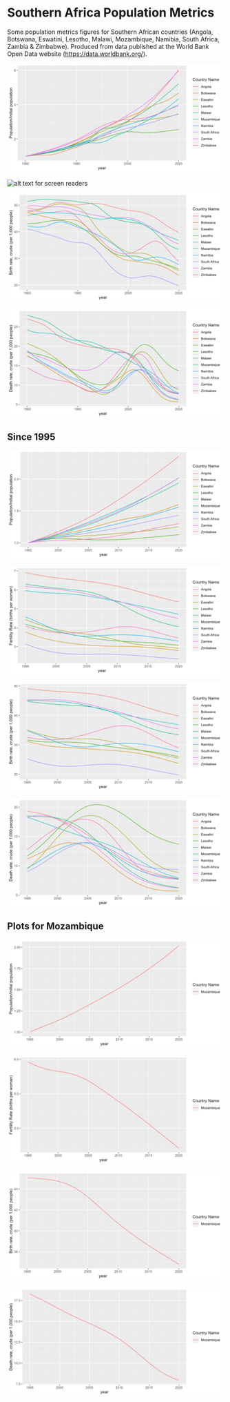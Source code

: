 # Southern Africa Population Metrics

Some population metrics figures for Southern African countries (Angola, Botswana, Eswatini, Lesotho, Malawi, Mozambique, Namibia, South Africa, Zambia & Zimbabwe). Produced from data published at the World Bank Open Data website (https://data.worldbank.org/).

![alt text for screen readers](/figures/plot_sa_pop_change.png "Population growth per people living in 1960")

![alt text for screen readers](/figuresplot_sa_fertility_rate.png "Fertility rate evolution (births per woman)")

![alt text for screen readers](/figures/plot_sa_births_1k.png "Birth rate, crude (per 1,000 people)")

![alt text for screen readers](/figures/plot_sa_deaths_1k.png "Death rate, crude (per 1,000 people)")

## Since 1995

![alt text for screen readers](/figures/plot_sa_pop_change_95.png "Population growth per people living in 1960")

![alt text for screen readers](/figures/plot_sa_fertility_rate_95.png "Fertility rate evolution (births per woman)")

![alt text for screen readers](/figures/plot_sa_births_1k_95.png "Birth rate, crude (per 1,000 people)")

![alt text for screen readers](/figures/plot_sa_deaths_1k_95.png "Death rate, crude (per 1,000 people)")

## Plots for Mozambique

![alt text for screen readers](/figures/plot_moz_pop_change_95.png "Population growth per people living in 1960")

![alt text for screen readers](/figures/plot_moz_fertility_rate_95.png "Fertility rate evolution (births per woman)")

![alt text for screen readers](/figures/plot_moz_births_1k_95.png "Birth rate, crude (per 1,000 people)")

![alt text for screen readers](/figures/plot_moz_deaths_1k_95.png "Death rate, crude (per 1,000 people)")
